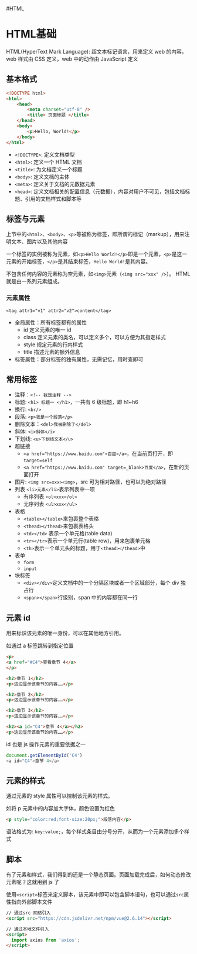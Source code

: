 
#HTML
# HTML基础
HTML(HyperText Mark Language): 超文本标记语言，用来定义 web 的内容，web 样式由 CSS 定义，web 中的动作由 JavaScript 定义

## 基本格式
```html
<!DOCTYPE html>
<html>
	<head>
    	<meta charset="utf-8" />
      	<title> 页面标题 </title>
    </head>
  	<body>
    	<p>Hello, World!</p>
    </body>
</html>
```
- `<!DOCTYPE>`: 定义文档类型
- `<html>`: 定义一个 HTML 文档
- `<title>`: 为文档定义一个标题
- `<body>`: 定义文档的主体
- `<meta>`: 定义关于文档的元数据元素
- `<head>`: 定义文档相关的配置信息（元数据），内容对用户不可见，包括文档标题、引用的文档样式和脚本等
## 标签与元素
上节中的`<html>`、`<body>`、`<p>`等被称为标签，即所谓的标记（markup），用来注明文本、图片以及其他内容

一个标签的实例被称为元素，如`<p>Hello World!</p>`即是一个元素，`<p>`是这一元素的开始标签，`</p>`是其结束标签，`Hello World!`是其内容。

不包含任何内容的元素称为空元素，如`<img>`元素（`<img src="xxx" />`）。
HTML 就是由一系列元素组成。

### 元素属性

`<tag attr1="v1" attr2="v2">content</tag>`

- 全局属性：所有标签都有的属性
    - id 定义元素的唯一 id
    - class 定义元素的类名，可以定义多个，可以方便为其指定样式
    - style 规定元素的行内样式
    - title 描述元素的额外信息
- 标签属性：部分标签的独有属性，无需记忆，用时查即可

## 常用标签
- 注释：`<!-- 我是注释 -->`
- 标题: `<h1> 标题一 </h1>`，一共有 6 级标题，即 h1~h6
- 换行: `<br/>`
- 段落: `<p>我是一个段落</p>`
- 删除文本：`<del>我被删除了</del>`
- 斜体: `<i>斜体</i>`
- 下划线: `<u>下划线文本</u>`
- 超链接
    - `<a href="https://www.baidu.com">百度</a>`，在当前页打开，即`target=self`
    - `<a href="https://www.baidu.com" target=_blank>百度</a>`，在新的页面打开
- 图片: `<img src=xxx><img>`，src 可为相对路径，也可以为绝对路径
- 列表 `<li>元素</li>`表示列表中一项
    - 有序列表 `<ol>xxx</ol>`
    - 无序列表 `<ul>xxx</ul>`
- 表格
    - `<table></table>`来包裹整个表格
    - `<thead></thead>`来包裹表格头
    - `<td></td>` 表示一个单元格(table data)
    - `<tr></tr>`表示一个单元行(table row)，用来包裹单元格
    - `<th>`表示一个单元头的标题，用于`<thead></thead>`中
- 表单
    - `form`
    - `input`
- 块标签
    -  `<div></div>`定义文档中的一个分隔区块或者一个区域部分，每个 div 独占行
    - `<span></span>`行级别，span 中的内容都在同一行

## 元素 id
用来标识该元素的唯一身份，可以在其他地方引用。

如通过 a 标签跳转到指定位置

```html
<p>
<a href="#C4">查看章节 4</a>
</p>

<h2>章节 1</h2>
<p>这边显示该章节的内容……</p>

<h2>章节 2</h2>
<p>这边显示该章节的内容……</p>

<h2>章节 3</h2>
<p>这边显示该章节的内容……</p>

<h2><a id="C4">章节 4</a></h2>
<p>这边显示该章节的内容……</p>
```

id 也是 js 操作元素的重要依据之一

```javascript
document.getElementById('C4')
<a id=​"C4">​章节 4​</a>​
```

## 元素的样式

通过元素的 style 属性可以控制该元素的样式。

如将 p 元素中的内容加大字体，颜色设置为红色

```html
<p style="color:red;font-size:20px;">段落内容</p>
```

语法格式为: `key:value;`，每个样式条目由分号分开，从而为一个元素添加多个样式

## 脚本
有了元素和样式，我们得到的还是一个静态页面。页面加载完成后，如何动态修改元素呢？这就用到 js 了

使用`<script>`标签来定义脚本，该元素中即可以包含脚本语句，也可以通过`src`属性指向外部脚本文件

```html
// 通过src 网络引入
<script src="https://cdn.jsdelivr.net/npm/vue@2.6.14"></script>

// 通过本地文件引入
<script>
  import axios from 'axios';
</script>
```